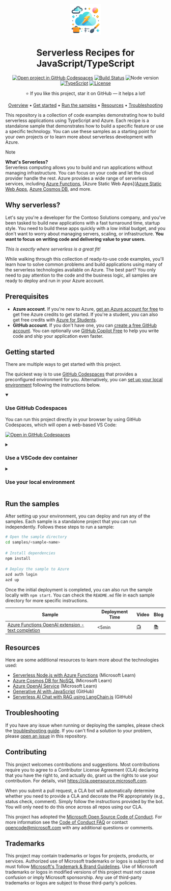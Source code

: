 <!-- prettier-ignore -->
<div align="center">

<img src="./docs/images/icon.png" alt="" align="center" height="96" />

# Serverless Recipes for JavaScript/TypeScript

[![Open project in GitHub Codespaces](https://img.shields.io/badge/Codespaces-Open-blue?style=flat-square&logo=github)](https://codespaces.new/Azure-Samples/serverless-recipes-javascript?hide_repo_select=true&ref=main&quickstart=true)
[![Build Status](https://img.shields.io/github/actions/workflow/status/Azure-Samples/serverless-recipes-javascript/build-test.yaml?style=flat-square&label=Build)](https://github.com/Azure-Samples/serverless-recipes-javascript/actions)
![Node version](https://img.shields.io/badge/Node.js->=20-3c873a?style=flat-square)
[![TypeScript](https://img.shields.io/badge/TypeScript-blue?style=flat-square&logo=typescript&logoColor=white)](https://www.typescriptlang.org)
[![License](https://img.shields.io/badge/License-MIT-yellow?style=flat-square)](LICENSE)

⭐ If you like this project, star it on GitHub — it helps a lot!

[Overview](#overview) • [Get started](#getting-started) • [Run the samples](#run-the-ssamples) • [Resources](#resources) • [Troubleshooting](#troubleshooting)

</div>

This repository is a collection of code examples demonstrating how to build serverless applications using TypeScript and Azure. Each recipe is a standalone sample that demonstrates how to build a specific feature or use a specific technology. You can use these samples as a starting point for your own projects or to learn more about serverless development with Azure.

> [!NOTE]
> **What's Serverless?**<br>
> Serverless computing allows you to build and run applications without managing infrastructure. You can focus on your code and let the cloud provider handle the rest. Azure provides a wide range of serverless services, including [Azure Functions](https://learn.microsoft.com/azure/azure-functions/functions-overview?pivots=programming-language-javascript), [Azure Static Web Apps]([Azure Static Web Apps](https://learn.microsoft.com/azure/static-web-apps/overview), [Azure Cosmos DB](https://learn.microsoft.com/azure/cosmos-db/nosql/), and more.

## Why serverless?

Let's say you're a developer for the Contoso Solutions company, and you've been tasked to build new applications with a fast turnaround time, startup style. You need to build these apps quickly with a low initial budget, and you don't want to worry about managing servers, scaling, or infrastructure. **You want to focus on writing code and delivering value to your users.**

*This is exactly where serverless is a great fit!*

While walking through this collection of ready-to-use code examples, you'll learn how to solve common problems and build applications using many of the serverless technologies available on Azure. The best part? You only need to pay attention to the code and the business logic, all samples are ready to deploy and run in your Azure account.

## Prerequisites
- **Azure account**. If you're new to Azure, [get an Azure account for free](https://azure.microsoft.com/free) to get free Azure credits to get started. If you're a student, you can also get free credits with [Azure for Students](https://aka.ms/azureforstudents).
- **GitHub account**. If you don't have one, you can [create a free GitHub account](https://github.com/signup). You can optionally use [GitHub Copilot Free](https://github.com/features/copilot) to help you write code and ship your application even faster.

## Getting started

There are multiple ways to get started with this project.

The quickest way is to use [GitHub Codespaces](#use-github-codespaces) that provides a preconfigured environment for you. Alternatively, you can [set up your local environment](#use-your-local-environment) following the instructions below.

<details open>
<summary><h3>Use GitHub Codespaces</h3></summary>

You can run this project directly in your browser by using GitHub Codespaces, which will open a web-based VS Code:

[![Open in GitHub Codespaces](https://img.shields.io/static/v1?style=flat-square&label=GitHub+Codespaces&message=Open&color=blue&logo=github)](https://codespaces.new/Azure-Samples/serverless-recipes-javascript?hide_repo_select=true&ref&quickstart=true)

</details>

<details>
<summary><h3>Use a VSCode dev container</h3></summary>

A similar option to Codespaces is VS Code Dev Containers, that will open the project in your local VS Code instance using the [Dev Containers extension](https://marketplace.visualstudio.com/items?itemName=ms-vscode-remote.remote-containers).

You will also need to have [Docker](https://www.docker.com/get-started/) installed on your machine to run the container.

[![Open in Dev Containers](https://img.shields.io/static/v1?style=flat-square&label=Dev%20Containers&message=Open&color=blue&logo=visualstudiocode)](https://vscode.dev/redirect?url=vscode://ms-vscode-remote.remote-containers/cloneInVolume?url=https://github.com/Azure-Samples/serverless-recipes-javascript)

</details>

<details>
<summary><h3>Use your local environment</h3></summary>

You need to install following tools to work on your local machine:

- [Node.js LTS](https://nodejs.org/en/download)
- [Azure Developer CLI](https://aka.ms/azure-dev/install)
- [Git](https://git-scm.com/downloads)
- [PowerShell 7+](https://github.com/powershell/powershell) _(for Windows users only)_
  - **Important**: Ensure you can run `pwsh.exe` from a PowerShell command. If this fails, you likely need to upgrade PowerShell.
  - Instead of Powershell, you can also use Git Bash or WSL to run the Azure Developer CLI commands.
- [Azure Functions Core Tools](https://learn.microsoft.com/azure/azure-functions/functions-run-local?tabs=macos%2Cisolated-process%2Cnode-v4%2Cpython-v2%2Chttp-trigger%2Ccontainer-apps&pivots=programming-language-javascript) _(should be installed automatically with NPM, only install manually if the API fails to start)_

Then you can get the project code:

1. [**Fork**](https://github.com/Azure-Samples/serverless-recipes-javascript/fork) the project to create your own copy of this repository.
2. On your forked repository, select the **Code** button, then the **Local** tab, and copy the URL of your forked repository.

   ![Screenshot showing how to copy the repository URL](./docs/images/clone-url.png)
3. Open a terminal and run this command to clone the repo: `git clone <your-repo-url>`

</details>

## Run the samples

After setting up your environment, you can deploy and run any of the samples. Each sample is a standalone project that you can run independently. Follows these steps to run a sample:

```bash
# Open the sample directory
cd samples/<sample-name>

# Install dependencies
npm install

# Deploy the sample to Azure
azd auth login
azd up
```

Once the initial deployment is completed, you can also run the sample locally with `npm start`.
You can check the `README.md` file in each sample directory for more specific instructions.

<!-- #begin-samples -->

| Sample | Deployment Time | Video | Blog |
| --- | --- | --- | --- |
| [Azure Functions OpenAI extension - text completion](./samples/openai-extension-textcompletion) | <5min | [📺](TODO) | [📚](TODO) |

<!-- #end-samples -->

## Resources

Here are some additional resources to learn more about the technologies used:

- [Serverless Node.js with Azure Functions](https://learn.microsoft.com/azure/developer/javascript/how-to/develop-serverless-apps?tabs=v4-ts) (Microsoft Learn)
- [Azure Cosmos DB for NoSQL](https://learn.microsoft.com/azure/cosmos-db/nosql/) (Microsoft Learn)
- [Azure OpenAI Service](https://learn.microsoft.com/azure/ai-services/openai/overview) (Microsoft Learn)
- [Generative AI with JavaScript](https://github.com/microsoft/generative-ai-with-javascript) (GitHub)
- [Serverless AI Chat with RAG using LangChain.js](https://github.com/Azure-Samples/serverless-chat-langchainjs) (GitHub)

## Troubleshooting

If you have any issue when running or deploying the samples, please check the [troubleshooting guide](./docs/troubleshooting.md). If you can't find a solution to your problem, please [open an issue](https://github.com/Azure-Samples/serverless-recipes-javascript/issues) in this repository.

## Contributing

This project welcomes contributions and suggestions. Most contributions require you to agree to a
Contributor License Agreement (CLA) declaring that you have the right to, and actually do, grant us
the rights to use your contribution. For details, visit https://cla.opensource.microsoft.com.

When you submit a pull request, a CLA bot will automatically determine whether you need to provide
a CLA and decorate the PR appropriately (e.g., status check, comment). Simply follow the instructions
provided by the bot. You will only need to do this once across all repos using our CLA.

This project has adopted the [Microsoft Open Source Code of Conduct](https://opensource.microsoft.com/codeofconduct/).
For more information see the [Code of Conduct FAQ](https://opensource.microsoft.com/codeofconduct/faq/) or
contact [opencode@microsoft.com](mailto:opencode@microsoft.com) with any additional questions or comments.

## Trademarks

This project may contain trademarks or logos for projects, products, or services. Authorized use of Microsoft
trademarks or logos is subject to and must follow
[Microsoft's Trademark & Brand Guidelines](https://www.microsoft.com/en-us/legal/intellectualproperty/trademarks/usage/general).
Use of Microsoft trademarks or logos in modified versions of this project must not cause confusion or imply Microsoft sponsorship.
Any use of third-party trademarks or logos are subject to those third-party's policies.
